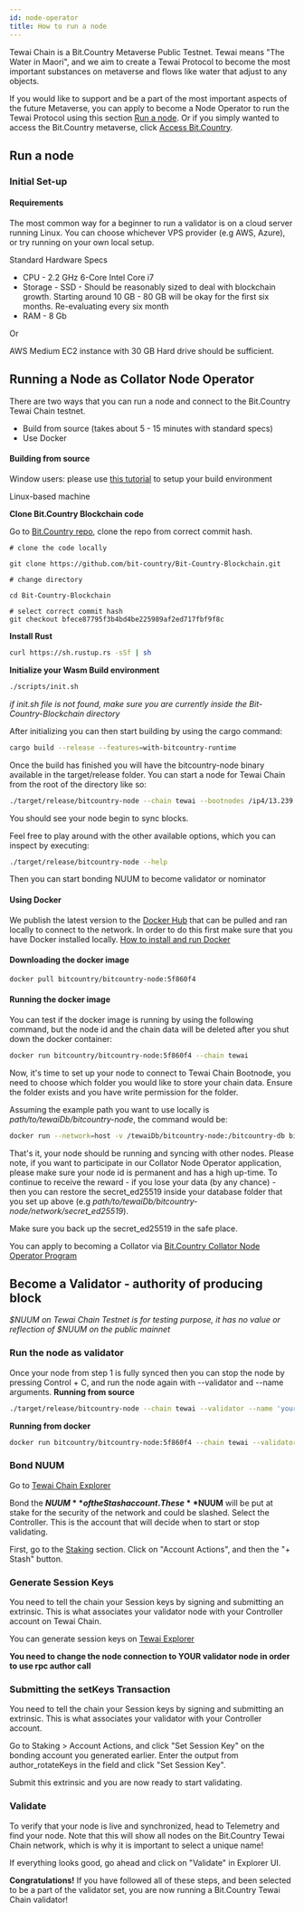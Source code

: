 ```yaml
---
id: node-operator
title: How to run a node
---
```


Tewai Chain is a Bit.Country Metaverse Public Testnet. Tewai means "The Water in Maori", and we aim to create a Tewai Protocol to become the most important substances on metaverse and flows like water that adjust to any objects.

If you would like to support and be a part of the most important aspects of the future Metaverse, you can apply to become a Node Operator to run the Tewai Protocol using this section [Run a node](node-operator/#run-a-node). Or if you simply wanted to access the Bit.Country metaverse, click [Access Bit.Country](https://bit.country).

## Run a node

### Initial Set-up

#### **Requirements**
The most common way for a beginner to run a validator is on a cloud server running Linux. You can choose whichever VPS provider (e.g AWS, Azure), or try running on your own local setup.

Standard Hardware Specs

* CPU - 2.2 GHz 6-Core Intel Core i7
* Storage - SSD - Should be reasonably sized to deal with blockchain growth. Starting around 10 GB - 80 GB will be okay for the first six months. Re-evaluating every six month
* RAM - 8 Gb

Or 

AWS Medium EC2 instance with 30 GB Hard drive should be sufficient.

## **Running a Node as Collator Node Operator**

There are two ways that you can run a node and connect to the Bit.Country Tewai Chain testnet. 

* Build from source (takes about 5 - 15 minutes with standard specs)
* Use Docker

#### **Building from source**

Window users: please use [this tutorial](https://substrate.dev/docs/en/knowledgebase/getting-started/windows-users) to setup your build environment 

Linux-based machine

**Clone Bit.Country Blockchain code**

Go to [Bit.Country repo](https://github.com/bit-country/Bit-Country-Blockchain), clone the repo from correct commit hash.

``` git
# clone the code locally

git clone https://github.com/bit-country/Bit-Country-Blockchain.git

# change directory

cd Bit-Country-Blockchain

# select correct commit hash
git checkout bfece87795f3b4bd4be225989af2ed717fbf9f8c
```

**Install Rust**
```bash
curl https://sh.rustup.rs -sSf | sh
```

**Initialize your Wasm Build environment**
```bash
./scripts/init.sh
```
*if init.sh file is not found, make sure you are currently inside the Bit-Country-Blockchain directory*

After initializing you can then start building by using the cargo command:

```sh
cargo build --release --features=with-bitcountry-runtime
```

Once the build has finished you will have the bitcountry-node binary available in the target/release folder. You can start a node for Tewai Chain from the root of the directory like so:

```sh
./target/release/bitcountry-node --chain tewai --bootnodes /ip4/13.239.118.231/tcp/30344/p2p/12D3KooW9rDqyS5S5F6oGHYsmFjSdZdX6HAbTD88rPfxYfoXJdNU --name 'your_node_name' --telemetry-url 'wss://telemetry.polkadot.io/submit/ 0' 
```
You should see your node begin to sync blocks.

Feel free to play around with the other available options, which you can inspect by executing:
```sh
./target/release/bitcountry-node --help
```

Then you can start bonding NUUM to become validator or nominator

#### **Using Docker**

We publish the latest version to the [Docker Hub](https://hub.docker.com/repository/docker/bitcountry/bitcountry-node/tags?page=1&ordering=last_updated) that can be pulled and ran locally to connect to the network. In order to do this first make sure that you have Docker installed locally. [How to install and run Docker](https://docs.docker.com/engine/install/)

#### Downloading the docker image
```sh
docker pull bitcountry/bitcountry-node:5f860f4
```

#### Running the docker image
You can test if the docker image is running by using the following command, but the node id
and the chain data will be deleted after you shut down the docker container:
```sh
docker run bitcountry/bitcountry-node:5f860f4 --chain tewai
```

Now, it's time to set up your node to connect to Tewai Chain Bootnode, you need to choose which folder you would like to store your chain data. Ensure the folder exists and you have write permission for the folder.

Assuming the example path you want to use locally is *path/to/tewaiDb/bitcountry-node*, 
the command would be:
```sh
docker run --network=host -v /tewaiDb/bitcountry-node:/bitcountry-db bitcountry/bitcountry-node:5f860f4 -d /bitcountry-db --chain tewai --bootnodes /ip4/13.239.118.231/tcp/30344/p2p/12D3KooW9rDqyS5S5F6oGHYsmFjSdZdX6HAbTD88rPfxYfoXJdNU --telemetry-url 'wss://telemetry.polkadot.io/submit/ 0' 
```

That's it, your node should be running and syncing with other nodes. Please note, if you want to participate in our Collator Node Operator application, please make sure your node id is permanent and has a high up-time. To continue to receive the reward - if you lose your data (by any chance) - then you can restore the secret_ed25519 inside your database folder that you set up above (e.g *path/to/tewaiDb/bitcountry-node/network/secret_ed25519*). 

Make sure you back up the secret_ed25519 in the safe place.

You can apply to becoming a Collator via [Bit.Country Collator Node Operator Program](https://forms.zohopublic.com/industryconnect/form/BCCollatorNodeApplication/formperma/ua5J1ddpxRlIoLmc-dEZgqKa2rAL7zRMUy7sBHiEyds)

## **Become a Validator - authority of producing block**

*$NUUM on Tewai Chain Testnet is for testing purpose, it has no value or reflection of $NUUM on the public mainnet*

### Run the node as validator

Once your node from step 1 is fully synced then you can stop the node by pressing Control + C, and run the node again with --validator and --name arguments.
**Running from source**

```sh
./target/release/bitcountry-node --chain tewai --validator --name 'your node name' --bootnodes /ip4/13.239.118.231/tcp/30344/p2p/12D3KooW9rDqyS5S5F6oGHYsmFjSdZdX6HAbTD88rPfxYfoXJdNU --telemetry-url 'wss://telemetry.polkadot.io/submit/ 0' 
```
**Running from docker**

```sh
docker run bitcountry/bitcountry-node:5f860f4 --chain tewai --validator --name 'your node name' --bootnodes /ip4/13.239.118.231/tcp/30344/p2p/12D3KooW9rDqyS5S5F6oGHYsmFjSdZdX6HAbTD88rPfxYfoXJdNU --telemetry-url 'wss://telemetry.polkadot.io/submit/ 0' 
```

### Bond NUUM

Go to [Tewai Chain Explorer](https://polkadot.js.org/apps/?rpc=wss%3A%2F%2Ftewai-node.bit.country#/explorer/node)

Bond the **$NUUM** of the Stash account. These **$NUUM** will be put at stake for the security of the network and could be slashed.
Select the Controller. This is the account that will decide when to start or stop validating.

First, go to the [Staking](https://polkadot.js.org/apps/?rpc=wss%3A%2F%2Ftewai-node.bit.country#/staking) section. Click on "Account Actions", and then the "+ Stash" button.

### Generate Session Keys

You need to tell the chain your Session keys by signing and submitting an extrinsic. This is what associates your validator node with your Controller account on Tewai Chain.

You can generate session keys on [Tewai Explorer](https://explorer.bit.country/apps/?rpc=wss%3A%2F%2Ftewai-node.bit.country#/rpc)

**You need to change the node connection to YOUR validator node in order to use rpc author call**

### Submitting the setKeys Transaction

You need to tell the chain your Session keys by signing and submitting an extrinsic. This is what associates your validator with your Controller account.

Go to Staking > Account Actions, and click "Set Session Key" on the bonding account you generated earlier. Enter the output from author_rotateKeys in the field and click "Set Session Key".

Submit this extrinsic and you are now ready to start validating.

### Validate

To verify that your node is live and synchronized, head to Telemetry and find your node. Note that this will show all nodes on the Bit.Country Tewai Chain network, which is why it is important to select a unique name!

If everything looks good, go ahead and click on "Validate" in Explorer UI.

**Congratulations!** If you have followed all of these steps, and been selected to be a part of the validator set, you are now running a Bit.Country Tewai Chain validator!

